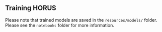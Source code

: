 ## Training HORUS

Please note that trained models are saved in the ```resources/models/``` folder. Please see the ```notebooks``` folder 
for more information.